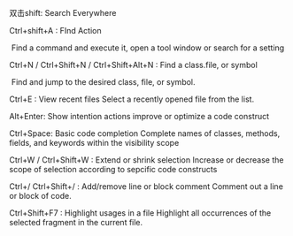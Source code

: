 双击shift: Search Everywhere



Ctrl+shift+A : FInd Action

​			Find a command and execute it, open a tool window or search for a setting



Ctrl+N / Ctrl+Shift+N  /  Ctrl+Shift+Alt+N : Find a class.file, or symbol

​		 	Find and jump to the desired class, file, or symbol.



Ctrl+E : View recent files	Select a recently opened file from the list.



Alt+Enter: Show intention actions	improve or optimize a code construct



Ctrl+Space: Basic code completion	Complete names of classes, methods, fields, and keywords within the 		visibility scope



Ctrl+W  / Ctrl+Shift+W : Extend or shrink selection 	Increase or decrease the scope of selection according to sepcific code constructs



Ctrl+/ Ctrl+Shift+/ : Add/remove line or block comment Comment out a line or block of code.



Ctrl+Shift+F7 : Highlight usages in a file 	Highlight all occurrences of the selected fragment in the current file.

